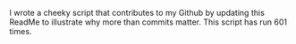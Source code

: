 I wrote a cheeky script that contributes to my Github by updating this ReadMe to illustrate why more than commits matter. This script has run 601 times.